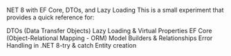 NET 8 with EF Core, DTOs, and Lazy Loading
This is a small experiment that provides a quick reference for:

DTOs (Data Transfer Objects)
Lazy Loading & Virtual Properties
EF Core (Object-Relational Mapping - ORM)
Model Builders & Relationships
Error Handling in .NET 8-try & catch
Entity creation

